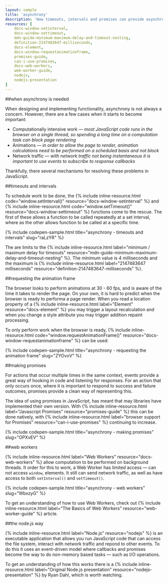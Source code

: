 ```yaml
---
layout: sample
title: 'asynchrony'
description: 'How timeouts, intervals and promises can provide asynchrony.'
resources: [
    docs-window-setinterval,
    docs-window-settimeout,
    mdn-guide-minimum-maximum-delay-and-timeout-nesting,
    definition-2147483647-milliseconds,
    docs-element,
    docs-window-requestanimationframe,
    promises-guide,
    can-i-use-promises,
    docs-web-workers,
    web-worker-guide,
    nodejs,
    nodejs-presentation
]
---
```


##when asynchrony is needed

When designing and implementing functionality, asynchrony is not always a concern.  However, there are a few cases when it starts to become important:

- Computationally intensive work &mdash; _most JavaScript code runs in the browser on a single thread, so spending a long time on a computation task can block page rendering_
- Animations &mdash; _in order to allow the page to render, animation calculations need to be performed on a scheduled basis and not block_
- Network traffic &mdash; _with network traffic not being instantaneous it is important to use events to subscribe to response callbacks_

Thankfully, there several mechanisms for resolving these problems in JavaScript.


##timeouts and intervals

To schedule work to be done, the {% include inline-resource.html code="window.setInterval()" resource="docs-window-setinterval" %} and {% include inline-resource.html code="window.setTimeout()" resource="docs-window-settimeout" %} functions come to the rescue.  The first of these allows a function to be called repeatedly at a set interval, where as the other allows function to be called at a specific time.

{% include codepen-sample.html title="asynchrony - timeouts and intervals" slug="raLzYR" %}

The are limits to the {% include inline-resource.html label="minimum / maximum delay for timeouts" resource="mdn-guide-minimum-maximum-delay-and-timeout-nesting" %}.  The minimum value is 4 milliseconds and the maximum is {% include inline-resource.html label="2147483647 milliseconds" resource="definition-2147483647-milliseconds" %}.


##requesting the animation frame

The browser looks to perform animations at 30 - 60 fps, and is aware of the time it takes to render the page. On your own, it is hard to predict when the browser is ready to performa a page render. When you read a location property of a {% include inline-resource.html label="Element" resource="docs-element" %} you may trigger a layout recalculation and when you change a style attribute you may trigger addition repaint processing.

To only perform work when the browser is ready, {% include inline-resource.html code="window.requestAnimationFrame()" resource="docs-window-requestanimationframe" %} can be used:

{% include codepen-sample.html title="asynchrony - requesting the animation frame" slug="ZYOvxV" %}


##making promises

For actions that occur multiple times in the same context, events provide a great way of hooking in code and listening for responses. For an action that only occurs once, where it is important to respond to success and failure outcomes, promises provide a clean way of representing this.

The idea of using promises in JavaScript, has meant that may libraries have implemented their own version. With {% include inline-resource.html label="Javascript Promises" resource="promises-guide" %} this can be done natively, with {% include inline-resource.html label="browser support for Promises" resource="can-i-use-promises" %} continuing to increase.

{% include codepen-sample.html title="asynchrony - making promises" slug="OPXvEV" %}


##web workers

{% include inline-resource.html label="Web Workers" resource="docs-web-workers" %} allow computation to be performed on background threads. It order for this to work, a Web Worker has limited access &mdash; can not access ``window``, elements. It still can send network traffic, as well as have access to both ``setInterval()`` and ``setTimeout()``.

{% include codepen-sample.html title="asynchrony - web workers" slug="WbxzyG" %}

To get an understanding of how to use Web Workers, check out {% include inline-resource.html label="The Basics of Web Workers" resource="web-worker-guide" %} article.

##the node.js way

{% include inline-resource.html label="Node.js" resource="nodejs" %} is an executable application that allows you run JavaScript code that can access the file system, interact with network traffic and repond to other events. To do this it uses an event-driven model where callbacks and promises become the way to do non-memory based tasks &mdash; such as I/O operations.

To get an understanding of how this works there is a {% include inline-resource.html label="Original Node.js presentation" resource="nodejs-presentation" %} by Ryan Dahl, which is worth watching.